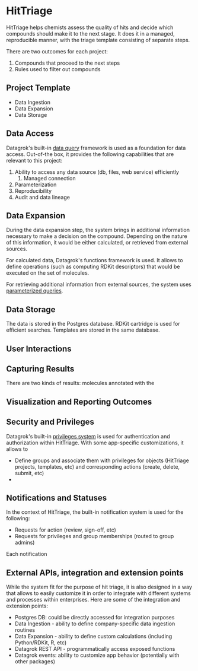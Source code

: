 # HitTriage

HitTriage helps chemists assess the quality of hits and
decide which compounds should make it to the next stage.
It does it in a managed, reproducible manner, with the triage
template consisting of separate steps. 

There are two outcomes for each project:
1. Compounds that proceed to the next steps
2. Rules used to filter out compounds

## Project Template

* Data Ingestion
* Data Expansion
* Data Storage

## Data Access

Datagrok's built-in [data query](../../help/access/data-query.md) framework is 
used as a foundation for data access. Out-of-the box, it provides the following
capabilities that are relevant to this project:

1. Ability to access any data source (db, files, web service) efficiently
   1. Managed connection 
2. Parameterization
3. Reproducibility
4. Audit and data lineage

## Data Expansion

During the data expansion step, the system brings in additional information 
necessary to make a decision on the compound. Depending on the nature
of this information, it would be either calculated, or retrieved from external
sources.

For calculated data, Datagrok's functions framework is used. It allows to 
define operations (such as computing RDKit descriptors) that would be executed
on the set of molecules.

For retrieving additional information from external sources, the system uses
[parameterized queries](../../help/access/data-query.md).

## Data Storage

The data is stored in the Postgres database. 
RDKit cartridge is used for efficient searches.
Templates are stored in the same database.

## User Interactions

## Capturing Results

There are two kinds of results: molecules annotated with the 

## Visualization and Reporting Outcomes

## Security and Privileges

Datagrok's built-in [privileges system](https://datagrok.ai/help/govern/security)
is used for authentication and authorization within HitTriage. With some 
app-specific customizations, it allows to

* Define groups and associate them with privileges for objects (HitTriage projects, templates, etc)
   and corresponding actions (create, delete, submit, etc)
* 

## Notifications and Statuses

In the context of HitTriage, the built-in notification system is used for the following:

* Requests for action (review, sign-off, etc)
* Requests for privileges and group memberships (routed to group admins)

Each notification

## External APIs, integration and extension points

While the system fit for the purpose of hit triage, it is also designed in a way
that allows to easily customize it in order to integrate with different systems
and processes within enterprises. Here are some of the integration and 
extension points:

* Postgres DB: could be directly accessed for integration purposes
* Data Ingestion - ability to define company-specific data ingestion routines
* Data Expansion - ability to define custom calculations (including Python/RDKit, R, etc)
* Datagrok REST API - programmatically access exposed functions
* Datagrok events: ability to customize app behavior (potentially with other packages)